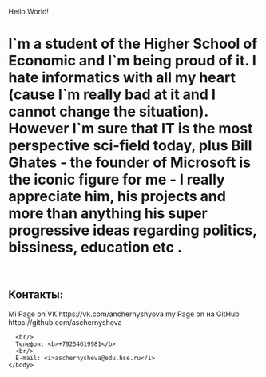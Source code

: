 Hello World!
  <html>
    <head>
      <meta charset="utf-8">
      <title> This is my Page on github.com </title>
    </head>
    <body> 
      <left><h1> I`m a student of the Higher School of Economic and I`m being proud of it. I hate informatics with all my heart (cause I`m really bad at it and I cannot change the situation). However I`m sure that IT is the most perspective sci-field today, plus Bill Ghates - the founder of Microsoft is the iconic figure for me - I really appreciate him, his projects and more than anything his super progressive ideas regarding politics, bissiness, education etc .</h1></left>
      <br/>
      <h2>Контакты:</h2>
      Mi Page on VK https://vk.com/anchernyshyova
      my Page on на GitHub https://github.com/aschernysheva
      <br/>
      
      <br/>
      Телефон: <b>+79254619981</b>
      <br/>
      E-mail: <i>aschernysheva@edu.hse.ru</i>
    </body>
  </html>
